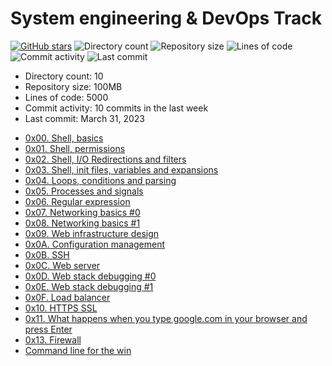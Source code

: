 # System engineering & DevOps Track

[![GitHub stars](https://img.shields.io/github/stars/your-username/your-repository-name.svg)](https://github.com/your-username/your-repository-name/stargazers)
![Directory count](https://img.shields.io/badge/directories-10-brightgreen)
![Repository size](https://img.shields.io/badge/repo%20size-100MB-blue)
![Lines of code](https://img.shields.io/badge/lines%20of%20code-5000-orange)
![Commit activity](https://img.shields.io/badge/commit%20activity-10%20commits%20in%20the%20last%20week-brightgreen)
![Last commit](https://img.shields.io/badge/last%20commit-March%2031%2C%202023-blue)
- Directory count: 10
- Repository size: 100MB
- Lines of code: 5000
- Commit activity: 10 commits in the last week
- Last commit: March 31, 2023

* [0x00. Shell, basics](./https://github.com/Erickadikah/alx-system_engineering-devops/https://github.com/Erickadikah/alx-system_engineering-devops/tree/master/0x00-shell_basics/)
* [0x01. Shell, permissions](alx-system_engineering-devops)
* [0x02. Shell, I/O Redirections and filters](alx-system_engineering-devops)
* [0x03. Shell, init files, variables and expansions](alx-system_engineering-devops)
* [0x04. Loops, conditions and parsing](alx-system_engineering-devops)
* [0x05. Processes and signals](alx-system_engineering-devops)
* [0x06. Regular expression](alx-system_engineering-devops)
* [0x07. Networking basics #0](alx-system_engineering-devops)
* [0x08. Networking basics #1](alx-system_engineering-devops)
* [0x09. Web infrastructure design](alx-system_engineering-devops)
* [0x0A. Configuration management](alx-system_engineering-devops)
* [0x0B. SSH](alx-system_engineering-devops)
* [0x0C. Web server](alx-system_engineering-devops)
* [0x0D. Web stack debugging #0](alx-system_engineering-devops)
* [0x0E. Web stack debugging #1](alx-system_engineering-devops)
* [0x0F. Load balancer](alx-system_engineering-devops)
* [0x10. HTTPS SSL](alx-system_engineering-devops)
* [0x11. What happens when you type google.com in your browser and press Enter](alx-system_engineering-devops)
* [0x13. Firewall](alx-system_engineering-devops)
* [Command line for the win](alx-system_engineering-devops)
